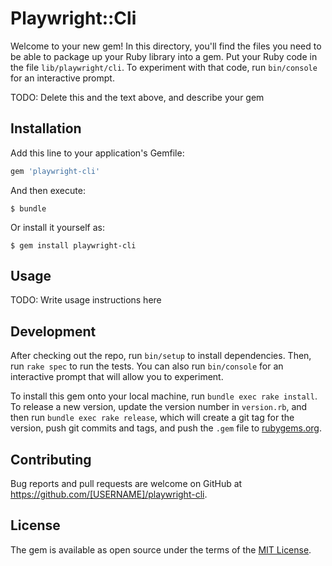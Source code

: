 # Playwright::Cli

Welcome to your new gem! In this directory, you'll find the files you need to be able to package up your Ruby library into a gem. Put your Ruby code in the file `lib/playwright/cli`. To experiment with that code, run `bin/console` for an interactive prompt.

TODO: Delete this and the text above, and describe your gem

## Installation

Add this line to your application's Gemfile:

```ruby
gem 'playwright-cli'
```

And then execute:

    $ bundle

Or install it yourself as:

    $ gem install playwright-cli

## Usage

TODO: Write usage instructions here

## Development

After checking out the repo, run `bin/setup` to install dependencies. Then, run `rake spec` to run the tests. You can also run `bin/console` for an interactive prompt that will allow you to experiment.

To install this gem onto your local machine, run `bundle exec rake install`. To release a new version, update the version number in `version.rb`, and then run `bundle exec rake release`, which will create a git tag for the version, push git commits and tags, and push the `.gem` file to [rubygems.org](https://rubygems.org).

## Contributing

Bug reports and pull requests are welcome on GitHub at https://github.com/[USERNAME]/playwright-cli.

## License

The gem is available as open source under the terms of the [MIT License](https://opensource.org/licenses/MIT).
